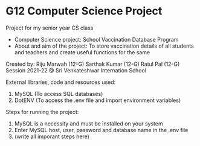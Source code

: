 # G12 Computer Science Project
Project for my senior year CS class

- Computer Science project: School Vaccination Database Program
- About and aim of the project: To store vaccination details of all students and teachers and create useful functions for the same

Created by:
Riju Marwah (12-G)
Sarthak Kumar (12-G)
Ratul Pal (12-G)
Session 2021-22 @ Sri Venkateshwar Internation School

External libraries, code and resources used:
1) MySQL (To access SQL databases)
2) DotENV (To access the .env file and import environment variables)

Steps for running the project:
1) MySQL is a necessity and must be installed on your system
2) Enter MySQL host, user, password and database name in the .env file
3) (write all imporant steps here)
